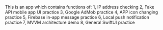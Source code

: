 This is an app which contains functions of: 
1, IP address checking
2, Fake API mobile app UI practice
3, Google AdMob practice
4, APP icon changing practice
5, Firebase in-app message practice
6, Local push notification practice
7, MVVM architecture demo
8, General SwiftUI practice
